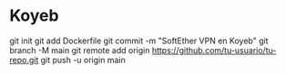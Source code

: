 # Koyeb
git init
git add Dockerfile
git commit -m "SoftEther VPN en Koyeb"
git branch -M main
git remote add origin https://github.com/tu-usuario/tu-repo.git
git push -u origin main
